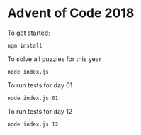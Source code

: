 # Advent of Code 2018

To get started:
```
npm install
```

To solve all puzzles for this year

```
node index.js
```

To run tests for day 01
```
node index.js 01
```

To run tests for day 12
```
node index.js 12
```
